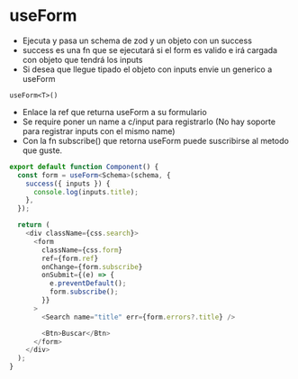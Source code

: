 # useForm

- Ejecuta y pasa un schema de zod y un objeto con un success
- success es una fn que se ejecutará si el form es valido e irá cargada con objeto que tendrá los inputs
- Si desea que llegue tipado el objeto con inputs envie un generico a useForm

```
useForm<T>()
```

- Enlace la ref que returna useForm a su formulario
- Se require poner un name a c/input para registrarlo (No hay soporte para registrar inputs con el mismo name)
- Con la fn subscribe() que retorna useForm puede suscribirse al metodo que guste.

```ts
export default function Component() {
  const form = useForm<Schema>(schema, {
    success({ inputs }) {
      console.log(inputs.title);
    },
  });

  return (
    <div className={css.search}>
      <form
        className={css.form}
        ref={form.ref}
        onChange={form.subscribe}
        onSubmit={(e) => {
          e.preventDefault();
          form.subscribe();
        }}
      >
        <Search name="title" err={form.errors?.title} />

        <Btn>Buscar</Btn>
      </form>
    </div>
  );
}
```
